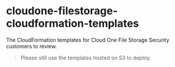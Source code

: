 # cloudone-filestorage-cloudformation-templates

The CloudFormation templates for Cloud One File Storage Security customers to review.

> Please still use the templates hosted on S3 to deploy.
